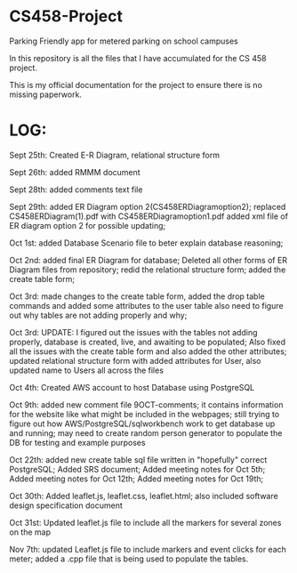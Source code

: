 # CS458-Project
Parking Friendly app for metered parking on school campuses

In this repository is all the files that I have accumulated for the CS 458 project.

This is my official documentation for the project to ensure there is no missing paperwork.


LOG:
===========================================

Sept 25th: Created E-R Diagram, relational structure form

Sept 26th: added RMMM document

Sept 28th: added comments text file

Sept 29th: added ER Diagram option 2(CS458ERDiagramoption2); replaced CS458ERDiagram(1).pdf with CS458ERDiagramoption1.pdf
           added xml file of ER diagram option 2 for possible updating;

Oct 1st: added Database Scenario file to beter explain database reasoning;

Oct 2nd: added final ER Diagram for database; Deleted all other forms of ER Diagram files from repository; redid the relational
         structure form; added the create table form;

Oct 3rd: made changes to the create table form, added the drop table commands and added some attributes to the user table
         also need to figure out why tables are not adding properly and why;

Oct 3rd: UPDATE: I figured out the issues with the tables not adding properly, database is created, live, and awaiting to be populated;
                 Also fixed all the issues with the create table form and also added the other attributes; updated relational structure
                 form with added attributes for User, also updated name to Users all across the files

Oct 4th: Created AWS account to host Database using PostgreSQL

Oct 9th: added new comment file 9OCT-comments; it contains information for the website like what might be included in the webpages;
         still trying to figure out how AWS/PostgreSQL/sqlworkbench work to get database up and running; may need to create random                person generator to populate the DB for testing and example purposes

Oct 22th: added new create table sql file written in "hopefully" correct PostgreSQL; Added SRS document; Added meeting notes for Oct              5th; Added meeting notes for Oct 12th; Added meeting notes for Oct 19th; 

Oct 30th: Added leaflet.js, leaflet.css, leaflet.html; also included software design specification document

Oct 31st: Updated leaflet.js file to include all the markers for several zones on the map

Nov 7th: updated Leaflet.js file to include markers and event clicks for each meter; added a .cpp file that is being used to populate the tables.
